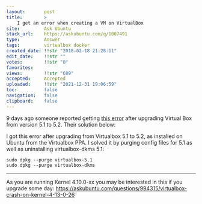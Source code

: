 ```yaml
---
layout:       post
title:        >
    I get an error when creating a VM on VirtualBox
site:         Ask Ubuntu
stack_url:    https://askubuntu.com/q/1007491
type:         Answer
tags:         virtualbox docker
created_date: !!str "2018-02-18 21:28:11"
edit_date:    !!str ""
votes:        !!str "0"
favorites:    
views:        !!str "689"
accepted:     Accepted
uploaded:     !!str "2021-12-31 19:06:59"
toc:          false
navigation:   false
clipboard:    false
---
```


9 days ago someone reported getting [this error][1] after upgrading Virtual Box from version 5.1 to 5.2. Their solution below:

I got this error after upgrading from Virtualbox 5.1 to 5.2, as installed on Ubuntu from the Virtualbox PPA. I solved it by purging config files for 5.1 as well as uninstalling virtualbox-dkms 5.1:

``` 
sudo dpkg --purge virtualbox-5.1
sudo dpkg --purge virtualbox-dkms

```


----------

As you are running Kernel 4.10.0-xx you may be interested in this if you upgrade some day: https://askubuntu.com/questions/994315/virtualbox-crash-on-kernel-4-13-0-26

  [1]: https://github.com/hashicorp/vagrant/issues/8687
